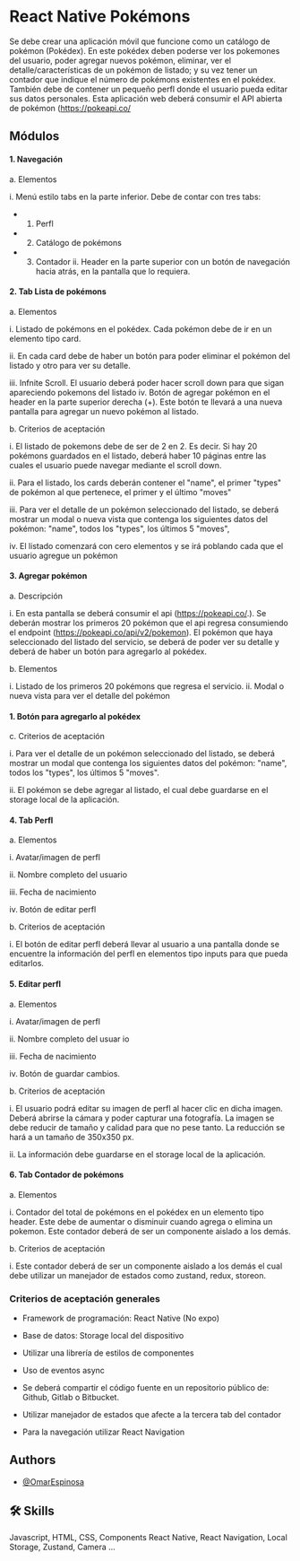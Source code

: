 
# React Native Pokémons

Se debe crear una aplicación móvil que funcione como un catálogo de pokémon (Pokédex). 
En este pokédex deben poderse ver los pokemones del usuario, poder agregar nuevos 
pokémon, eliminar, ver el detalle/características de un pokémon de listado; y su vez tener un 
contador que indique el número de pokémons existentes en el pokédex. También debe de 
contener un pequeño perfl donde el usuario pueda editar sus datos personales.
Esta aplicación web deberá consumir el API abierta de pokémon (https://pokeapi.co/


## Módulos


#### 1. Navegación
a. Elementos

i. Menú estilo tabs en la parte inferior. Debe de contar con tres tabs:
- 1. Perfl
- 2. Catálogo de pokémons
- 3. Contador
ii. Header en la parte superior con un botón de navegación hacia atrás, 
en la pantalla que lo requiera.
#### 2. Tab Lista de pokémons
a. Elementos

i. Listado de pokémons en el pokédex. Cada pokémon debe de ir en un 
elemento tipo card.

ii. En cada card debe de haber un botón para poder eliminar el pokémon 
del listado y otro para ver su detalle.

iii. Infnite Scroll. El usuario deberá poder hacer scroll down para que 
sigan apareciendo pokemons del listado
iv. Botón de agregar pokémon en el header en la parte superior derecha
(+). Este botón te llevará a una nueva pantalla para agregar un nuevo 
pokémon al listado.

b. Criterios de aceptación

i. El listado de pokemons debe de ser de 2 en 2. Es decir. Si hay 20 
pokémons guardados en el listado, deberá haber 10 páginas entre las 
cuales el usuario puede navegar mediante el scroll down.

ii. Para el listado, los cards deberán contener el "name", el primer 
"types" de pokémon al que pertenece, el primer y el último "moves"

iii. Para ver el detalle de un pokémon seleccionado del listado, 
se deberá mostrar un modal o nueva vista que contenga
los siguientes datos del pokémon: "name", todos los "types", los 
últimos 5 "moves",

iv. El listado comenzará con cero elementos y se irá poblando cada que 
el usuario agregue un pokémon

#### 3. Agregar pokémon
a. Descripción

i. En esta pantalla se deberá consumir el api (https://pokeapi.co/.). Se 
deberán mostrar los primeros 20 pokémon que el api regresa 
consumiendo el endpoint (https://pokeapi.co/api/v2/pokemon). El 
pokémon que haya seleccionado del listado del servicio, se deberá de 
poder ver su detalle y deberá de haber un botón para agregarlo al 
pokédex.

b. Elementos

i. Listado de los primeros 20 pokémons que regresa el servicio.
ii. Modal o nueva vista para ver el detalle del pokémon

#### 1. Botón para agregarlo al pokédex

c. Criterios de aceptación

i. Para ver el detalle de un pokémon seleccionado del listado, se deberá 
mostrar un modal que contenga los siguientes datos del pokémon: 
"name", todos los "types", los últimos 5 "moves".

ii. El pokémon se debe agregar al listado, el cual debe guardarse en el 
storage local de la aplicación.

#### 4. Tab Perfl
a. Elementos

i. Avatar/imagen de perfl

ii. Nombre completo del usuario

iii. Fecha de nacimiento

iv. Botón de editar perfl

b. Criterios de aceptación

i. El botón de editar perfl deberá llevar al usuario a una pantalla donde 
se encuentre la información del perfl en elementos tipo inputs para 
que pueda editarlos.

#### 5. Editar perfl
a. Elementos

i. Avatar/imagen de perfl

ii. Nombre completo del usuar
io

iii. Fecha de nacimiento

iv. Botón de guardar cambios.

b. Criterios de aceptación

i. El usuario podrá editar su imagen de perfl al hacer clic en dicha 
imagen. Deberá abrirse la cámara y poder capturar una fotografía. La 
imagen se debe reducir de tamaño y calidad para que no pese tanto. 
La reducción se hará a un tamaño de 350x350 px.

ii. La información debe guardarse en el storage local de la 
aplicación.

#### 6. Tab Contador de pokémons
a. Elementos

i. Contador del total de pokémons en el pokédex en un elemento tipo 
header. Este debe de aumentar o disminuir cuando agrega o elimina 
un pokemon. Este contador deberá de ser un componente aislado a 
los demás.

b. Criterios de aceptación

i. Este contador deberá de ser un componente aislado a los demás el cual 
debe utilizar un manejador de estados como zustand, redux, storeon.

### Criterios de aceptación generales

- Framework de programación: React Native (No expo)

- Base de datos: Storage local del dispositivo

- Utilizar una librería de estilos de componentes
- Uso de eventos async
- Se deberá compartir el código fuente en un repositorio público de: Github, Gitlab o Bitbucket.
- Utilizar manejador de estados que afecte a la tercera tab del contador
- Para la navegación utilizar React Navigation
## Authors

- [@OmarEspinosa](https://www.github.com/)

## 🛠 Skills
Javascript, HTML, CSS, Components React Native, React Navigation, Local Storage, Zustand, Camera ...


